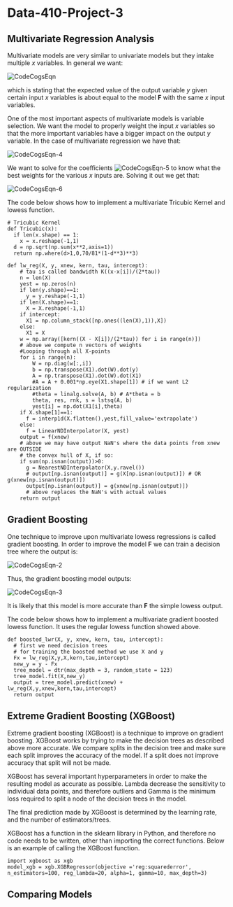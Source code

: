 # Data-410-Project-3

## Multivariate Regression Analysis 
Multivariate models are very similar to univariate models but they intake multiple *x* variables. In general we want: 

![CodeCogsEqn](https://user-images.githubusercontent.com/74326062/155409144-c32228fe-e5ef-4099-ba03-6f41b86da4c4.svg)

which is stating that the expected value of the output variable *y* given certain input *x* variables is about equal to the model **F** with the same *x* input variables.

One of the most important aspects of multivariate models is variable selection. We want the model to properly weight the input *x* variables so that the more important variables have a bigger impact on the output *y* variable. In the case of multivariate regression we have that: 

![CodeCogsEqn-4](https://user-images.githubusercontent.com/74326062/155435647-41993035-a9f6-462c-9d3d-b8ad068aa91c.svg)

We want to solve for the coefficients ![CodeCogsEqn-5](https://user-images.githubusercontent.com/74326062/155435936-041d38a1-ed13-4143-83f4-d4de00fff81c.svg) to know what the best weights for the various *x* inputs are. Solving it out we get that:

![CodeCogsEqn-6](https://user-images.githubusercontent.com/74326062/155436189-218b83ec-3080-406e-b858-12f83661529a.svg)

The code below shows how to implement a multivariate Tricubic Kernel and lowess function. 

```
# Tricubic Kernel
def Tricubic(x):
  if len(x.shape) == 1:
    x = x.reshape(-1,1)
  d = np.sqrt(np.sum(x**2,axis=1))
  return np.where(d>1,0,70/81*(1-d**3)**3)

def lw_reg(X, y, xnew, kern, tau, intercept):
    # tau is called bandwidth K((x-x[i])/(2*tau))
    n = len(X)
    yest = np.zeros(n)
    if len(y.shape)==1:
      y = y.reshape(-1,1)
    if len(X.shape)==1:
      X = X.reshape(-1,1)
    if intercept:
      X1 = np.column_stack([np.ones((len(X),1)),X])
    else:
      X1 = X
    w = np.array([kern((X - X[i])/(2*tau)) for i in range(n)]) 
    # above we compute n vectors of weights
    #Looping through all X-points
    for i in range(n):          
        W = np.diag(w[:,i])
        b = np.transpose(X1).dot(W).dot(y)
        A = np.transpose(X1).dot(W).dot(X1)
        #A = A + 0.001*np.eye(X1.shape[1]) # if we want L2 regularization
        #theta = linalg.solve(A, b) # A*theta = b
        theta, res, rnk, s = lstsq(A, b)
        yest[i] = np.dot(X1[i],theta)
    if X.shape[1]==1:
      f = interp1d(X.flatten(),yest,fill_value='extrapolate')
    else:
      f = LinearNDInterpolator(X, yest)
    output = f(xnew) 
    # above we may have output NaN's where the data points from xnew are OUTSIDE
    # the convex hull of X, if so:
    if sum(np.isnan(output))>0:
      g = NearestNDInterpolator(X,y.ravel()) 
      # output[np.isnan(output)] = g(X[np.isnan(output)]) # OR g(xnew[np.isnan(output)])
      output[np.isnan(output)] = g(xnew[np.isnan(output)])
      # above replaces the NaN's with actual values
    return output
```

## Gradient Boosting
One technique to improve upon multivariate lowess regressions is called gradient boosting. In order to improve the model **F** we can train a decision tree where the output is:

![CodeCogsEqn-2](https://user-images.githubusercontent.com/74326062/155410125-b4835286-4c4a-46c9-984c-ed3ad438f4da.svg)

Thus, the gradient boosting model outputs:

![CodeCogsEqn-3](https://user-images.githubusercontent.com/74326062/155410493-827f1d97-7a27-4803-bb59-1cc49089fce4.svg)

 It is likely that this model is more accurate than **F** the simple lowess output.
 
The code below shows how to implement a multivariate gradient boosted lowess function. It uses the regular lowess function showed above.

```
def boosted_lwr(X, y, xnew, kern, tau, intercept):
  # first we need decision trees
  # for training the boosted method we use X and y
  Fx = lw_reg(X,y,X,kern,tau,intercept) 
  new_y = y - Fx
  tree_model = dtr(max_depth = 3, random_state = 123)
  tree_model.fit(X,new_y)
  output = tree_model.predict(xnew) + lw_reg(X,y,xnew,kern,tau,intercept)
  return output
```
## Extreme Gradient Boosting (XGBoost)
Extreme gradient boosting (XGBoost) is a technique to improve on gradient boosting. XGBoost works by trying to make the decision trees as described above more accurate. We compare splits in the decision tree and make sure each split improves the accuracy of the model. If a split does not improve accuracy that split will not be made. 

XGBoost has several important hyperparameters in order to make the resulting model as accurate as possible. Lambda decrease the sensitivity to individual data points, and therefore outliers and Gamma is the minimum loss required to split a node of the decision trees in the model. 

The final prediction made by XGBoost is determined by the learning rate, and the number of estimators/trees. 

XGBoost has a function in the sklearn library in Python, and therefore no code needs to be written, other than importing the correct functions. Below is an example of calling the XGBoost function. 

```
import xgboost as xgb
model_xgb = xgb.XGBRegressor(objective ='reg:squarederror', n_estimators=100, reg_lambda=20, alpha=1, gamma=10, max_depth=3)
```

## Comparing Models

